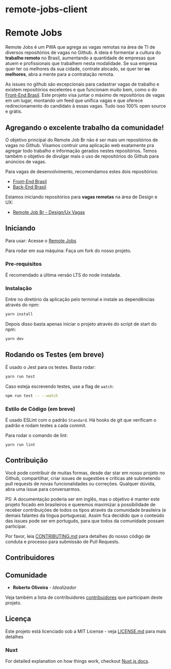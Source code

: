# remote-jobs-client

# Remote Jobs

Remote Jobs é um PWA que agrega as vagas remotas na área de TI de diversos repositórios de vagas no Github. A ideia é formentar a cultura do **trabalho remoto** no Brasil, aumentando a quantidade de empresas que atuem e profissionais que trabalhem nesta modalidade. Se sua empresa quer ter os melhores da sua cidade, contrate alocado, se quer ter **os melhores**, abra a mente para a contratação remota.

As issues no github são excepcionais para cadastrar vagas de trabalho e existem repositórios excelentes e que funcionam muito bem, como o do [Front-End Brasil](https://github.com/frontendbr/vagas/issues). Este projeto visa juntar o máximo de repositórios de vagas em um lugar, montando um feed que unifica vagas e que oferece redirecionamento do candidato à essas vagas. Tudo isso 100% open source e grátis.

## Agregando o excelente trabalho da comunidade!

O objetivo principal do Remote Job Br não é ser mais um repositórios de vagas no Github. Visamos contruir uma aplicação web exatamente pra agregar todo trabalho e informação gerados nestes repositórios. Temos também o objetivo de divulgar mais o uso de repositórios do Github para anúncios de vagas.

Para vagas de desenvolvimento, recomendamos estes dois repositórios:

- [Front-End Brasil](https://github.com/frontendbr/vagas)
- [Back-End Brasil](https://github.com/backend-br/vagas)

Estamos iniciando repositórios para **vagas remotas** na área de Design e UX:

- [Remote Job Br - Design/Ux Vagas](https://github.com/remotejobbr/design-ux-vagas)

## Iniciando

Para usar: Acesse o [Remote Jobs](https://remotejobbr.github.io/)

Para rodar em sua máquina: Faça um fork do nosso projeto.

### Pre-requisitos

É recomendado a última versão LTS do node instalada.

### Instalação

Entre no diretório da aplicação pelo terminal e instale as dependências através do npm:

```bash
yarn install
```

Depois disso basta apenas iniciar o projeto através do script de start do npm:

```bash
yarn dev
```

## Rodando os Testes (em breve)

É usado o Jest para os testes. Basta rodar:

```bash
yarn run test
```
Caso esteja escrevendo testes, use a flag de `watch`:

```bash
npm run test -- --watch
```

### Estilo de Código (em breve)

É usado ESLint com o padrão `Standard`. Há hooks de git que verificam o padrão e rodam testes a cada commit.

Para rodar o comando de lint:

```
yarn run lint
```

## Contribuição
Você pode contribuir de muitas formas, desde dar star em nosso projeto no Github, compartilhar, criar issues de sugestões e críticas até submetendo pull requests de novas funcionalidades ou correções. Qualquer dúvida, abra uma issue para conversarmos. 

PS: A documentação poderia ser em inglês, mas o objetivo é manter este projeto focado em brasileiros e queremos maximizar a possibilidade de receber contribuições de todos os tipos através da comunidade brasileira (e demais falantes da língua portuguesa). Assim fica decidido que o conteúdo das issues pode ser em português, para que todos da comunidade possam participar.

Por favor, leia [CONTRIBUTING.md](./CONTRIBUTING.md) para detalhes do nosso código de conduta e processo para submissão de Pull Requests.

## Contribuidores
<!-- ALL-CONTRIBUTORS-LIST:START - Do not remove or modify this section -->
<!-- prettier-ignore -->
<!-- ALL-CONTRIBUTORS-LIST:END -->

## Comunidade

* **Roberto Oliveira** - *Idealizador*

Veja também a lista de contribuidores [contribuidores](https://github.com/remotejobbr/jobs/graphs/contributors) que participam deste projeto.

## Licença

Este projeto está licenciado sob a MIT License - veja [LICENSE.md](LICENSE.md) para mais detalhes

### Nuxt
For detailed explanation on how things work, checkout [Nuxt.js docs](https://nuxtjs.org).
